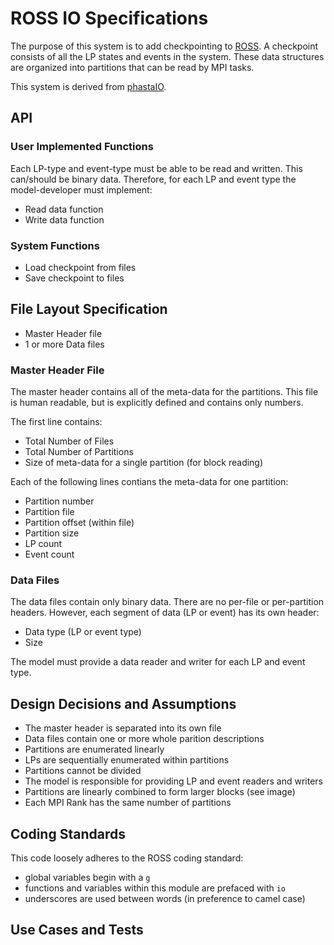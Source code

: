 # ROSS IO Specifications

The purpose of this system is to add checkpointing to [ROSS](http://github.com/carothersc/ROSS). A checkpoint consists of all the LP states and events in the system. These data structures are organized into partitions that can be read by MPI tasks. 

This system is derived from [phastaIO](http://github.com/fuj/phastaIO).

## API

### User Implemented Functions

Each LP-type and event-type must be able to be read and written. This can/should be binary data. Therefore, for each LP and event type the model-developer must implement:

- Read data function
- Write data function


### System Functions

- Load checkpoint from files
- Save checkpoint to files


## File Layout Specification

- Master Header file
- 1 or more Data files

### Master Header File

The master header contains all of the meta-data for the partitions. 
This file is human readable, but is explicitly defined and contains only numbers.

The first line contains:
- Total Number of Files
- Total Number of Partitions
- Size of meta-data for a single partition (for block reading)

Each of the following lines contians the meta-data for one partition:
- Partition number
- Partition file
- Partition offset (within file)
- Partition size
- LP count
- Event count

### Data Files

The data files contain only binary data. 
There are no per-file or per-partition headers. 
However, each segment of data (LP or event) has its own header:

- Data type (LP or event type)
- Size

The model must provide a data reader and writer for each LP and event type.

## Design Decisions and Assumptions

- The master header is separated into its own file
- Data files contain one or more whole parition descriptions
- Partitions are enumerated linearly
- LPs are sequentially enumerated within partitions
- Partitions cannot be divided
- The model is responsible for providing LP and event readers and writers
- Partitions are linearly combined to form larger blocks (see image)
- Each MPI Rank has the same number of partitions

<!---
![Linear Partition Combinations](partitions.pdf)
-->

## Coding Standards

This code loosely adheres to the ROSS coding standard:

- global variables begin with a `g`
- functions and variables within this module are prefaced with `io`
- underscores are used between words (in preference to camel case)

## Use Cases and Tests
